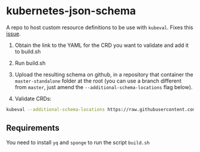 # kubernetes-json-schema

A repo to host custom resource definitions to be use with `kubeval`. Fixes this [issue](https://github.com/instrumenta/kubeval/issues/47).

1. Obtain the link to the YAML for the CRD you want to validate and add it to build.sh

2. Run build.sh

3. Upload the resulting schema on github, in a repository that container the `master-standalone` folder at the root (you can use a branch different from `master`, just amend the `--additional-schema-locations` flag below).

4. Validate CRDs:

```bash
kubeval --additional-schema-locations https://raw.githubusercontent.com/Destygo/kubernetes-json-schema/master -d .
```

## Requirements

You need to install `yq` and `sponge` to run the script `build.sh`
